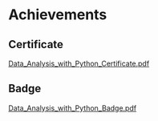

# Achievements
## Certificate
[Data_Analysis_with_Python_Certificate.pdf](https://prod-files-secure.s3.us-west-2.amazonaws.com/03e82b26-cccb-4906-bb56-adabcbdc0655/1aa3a050-2338-4a85-85d5-899bad17a31c/Data_Analysis_with_Python_Certificate.pdf?X-Amz-Algorithm=AWS4-HMAC-SHA256&X-Amz-Content-Sha256=UNSIGNED-PAYLOAD&X-Amz-Credential=ASIAZI2LB46627SK7SCD%2F20250206%2Fus-west-2%2Fs3%2Faws4_request&X-Amz-Date=20250206T091543Z&X-Amz-Expires=3600&X-Amz-Security-Token=IQoJb3JpZ2luX2VjEEEaCXVzLXdlc3QtMiJHMEUCIFC%2BiWTlBhtK%2BSnZOFAe6nqguUPWdCTaUBtyprCo5Jd6AiEA32MRDBp%2FseAejRV3Fm2luzqdIntMnQqa1uxrcsc5o%2B0q%2FwMIWhAAGgw2Mzc0MjMxODM4MDUiDJ%2Bl0Os%2BR%2FRGDEiQSyrcA3ZtmGFh2%2BqPA%2FUtwa30aOoQlu1LjWymzu4zLf6BObsTrRr%2BLHxfQyST5zhfbgCzod78pngi%2FpAvUU0Fio%2B291A79afp2LVAWI73plADe4hG72ExwoQB2DwgVrtY4r5cYbbsEN41O4Q9sg82S%2F9JnwZgU3A9RUnG4bDkoq6R76VeBvHy5fgCTml8zHSHpciB6meLzEqrq5yCq73CgOZWSQwSJzyqYsgQyp4OYxgP1DS5AkTpihtogvsAeAPbqj9A432Zvs1CcL%2F60PaKpTt2yYr4rF5f2uLsZ%2BmxyNEaopKoVgFP4Pk6GNOVprEba41D1jyz3pSlOsUeBp8zPjIXuRYdJcleOD4n3dSed20FjHkYJlqCbEspQRd944qqG%2BNNfoo5wOwpCW8rLncahWAJ2nIIocUhgmkAJwjlkHRBuuYtk%2B%2F355KF7BKJ0IRsDmShtkhvuxwMYUdNEM1yV0COhcvrh2aLB2eBiOOOW61hyt5YoC4yVANt8yWfEqZ970zjwCta21IhVWspCUwNmsPquy9hAGia8%2FL7arHF0wuQhMVqOatKr3NVhbwgEItZijI1VQ2HlB7%2FL1bFZyMlQDHvRCvbE8VldKbbr6fzbJ7YffUpGHx2WdmSRenEbDDJMKDskb0GOqUB5q0FTexSYESitU%2F60Nlc2WcM9IE6uLDEx2EV0sKHufSVsL25ldxFa%2B0DW%2Fk9EI7sVcfau1%2BINSXNr93MASJ5Di3xsUxyBakMJH6RpvRmQUIaWeNpj0P38Wv%2Ftf8yZ1U3k6m%2F8v%2BmGMniX1LEmXlkM2vp2pzd9dHoJu4wTxsvGb2KkgyrCCB4J3UNi2mWlU18DCHYhpIltAtg%2Fc%2BDsly%2Fo77ZFkT9&X-Amz-Signature=64fff908e30e9c707c4bf708188025a803a3029dbf3285c9f15b4d463ebfe190&X-Amz-SignedHeaders=host&x-id=GetObject)
## Badge
[Data_Analysis_with_Python_Badge.pdf](https://prod-files-secure.s3.us-west-2.amazonaws.com/03e82b26-cccb-4906-bb56-adabcbdc0655/4fa9bcf8-b584-40dd-8775-c0bfadf6a6f0/Data_Analysis_with_Python_Badge.pdf?X-Amz-Algorithm=AWS4-HMAC-SHA256&X-Amz-Content-Sha256=UNSIGNED-PAYLOAD&X-Amz-Credential=ASIAZI2LB46627SK7SCD%2F20250206%2Fus-west-2%2Fs3%2Faws4_request&X-Amz-Date=20250206T091543Z&X-Amz-Expires=3600&X-Amz-Security-Token=IQoJb3JpZ2luX2VjEEEaCXVzLXdlc3QtMiJHMEUCIFC%2BiWTlBhtK%2BSnZOFAe6nqguUPWdCTaUBtyprCo5Jd6AiEA32MRDBp%2FseAejRV3Fm2luzqdIntMnQqa1uxrcsc5o%2B0q%2FwMIWhAAGgw2Mzc0MjMxODM4MDUiDJ%2Bl0Os%2BR%2FRGDEiQSyrcA3ZtmGFh2%2BqPA%2FUtwa30aOoQlu1LjWymzu4zLf6BObsTrRr%2BLHxfQyST5zhfbgCzod78pngi%2FpAvUU0Fio%2B291A79afp2LVAWI73plADe4hG72ExwoQB2DwgVrtY4r5cYbbsEN41O4Q9sg82S%2F9JnwZgU3A9RUnG4bDkoq6R76VeBvHy5fgCTml8zHSHpciB6meLzEqrq5yCq73CgOZWSQwSJzyqYsgQyp4OYxgP1DS5AkTpihtogvsAeAPbqj9A432Zvs1CcL%2F60PaKpTt2yYr4rF5f2uLsZ%2BmxyNEaopKoVgFP4Pk6GNOVprEba41D1jyz3pSlOsUeBp8zPjIXuRYdJcleOD4n3dSed20FjHkYJlqCbEspQRd944qqG%2BNNfoo5wOwpCW8rLncahWAJ2nIIocUhgmkAJwjlkHRBuuYtk%2B%2F355KF7BKJ0IRsDmShtkhvuxwMYUdNEM1yV0COhcvrh2aLB2eBiOOOW61hyt5YoC4yVANt8yWfEqZ970zjwCta21IhVWspCUwNmsPquy9hAGia8%2FL7arHF0wuQhMVqOatKr3NVhbwgEItZijI1VQ2HlB7%2FL1bFZyMlQDHvRCvbE8VldKbbr6fzbJ7YffUpGHx2WdmSRenEbDDJMKDskb0GOqUB5q0FTexSYESitU%2F60Nlc2WcM9IE6uLDEx2EV0sKHufSVsL25ldxFa%2B0DW%2Fk9EI7sVcfau1%2BINSXNr93MASJ5Di3xsUxyBakMJH6RpvRmQUIaWeNpj0P38Wv%2Ftf8yZ1U3k6m%2F8v%2BmGMniX1LEmXlkM2vp2pzd9dHoJu4wTxsvGb2KkgyrCCB4J3UNi2mWlU18DCHYhpIltAtg%2Fc%2BDsly%2Fo77ZFkT9&X-Amz-Signature=8956584f1093f7ff3789eaf7a9de1ddab759c91eb9fdd7abf1376b937ddac28c&X-Amz-SignedHeaders=host&x-id=GetObject)
